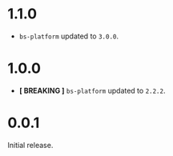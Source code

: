 # 1.1.0
* `bs-platform` updated to `3.0.0`.

# 1.0.0
* **[ BREAKING ]** `bs-platform` updated to `2.2.2`.

# 0.0.1
Initial release.
